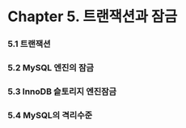 # Chapter 5. 트랜잭션과 잠금

### 5.1 트랜잭션
### 5.2 MySQL 엔진의 잠금
### 5.3 InnoDB 슽토리지 엔진잠금
### 5.4 MySQL의 격리수준

